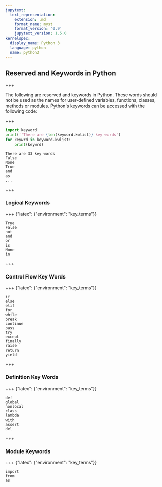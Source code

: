 ```yaml
---
jupytext:
  text_representation:
    extension: .md
    format_name: myst
    format_version: '0.9'
    jupytext_version: 1.5.0
kernelspec:
  display_name: Python 3
  language: python
  name: python3
---
```


## Reserved and Keywords in Python

+++

The following are reserved and keywords in Python. These words should not be used as the names for user-defined variables, functions, classes, methods or modules. Python's keywords can be accessed with the following code:

+++

```python
import keyword
print(f'There are {len(keyword.kwlist)} key words')
for keywrd in keyword.kwlist:
    print(keywrd)
```

```text
There are 33 key words
False
None
True
and
as
...

```

+++

### Logical Keywords

+++ {"latex": {"environment": "key_terms"}}

```text
True
False
not
and
or
is
None
in
```

+++

### Control Flow Key Words

+++ {"latex": {"environment": "key_terms"}}

```text
if
else
elif
for
while
break
continue
pass
try
except
finally
raise
return
yield
```

+++

### Definition Key Words

+++ {"latex": {"environment": "key_terms"}}

```text
def
global
nonlocal
class
lambda
with
assert
del
```

+++

### Module Keywords

+++ {"latex": {"environment": "key_terms"}}

```text
import
from
as
```

```{code-cell} ipython3

```
